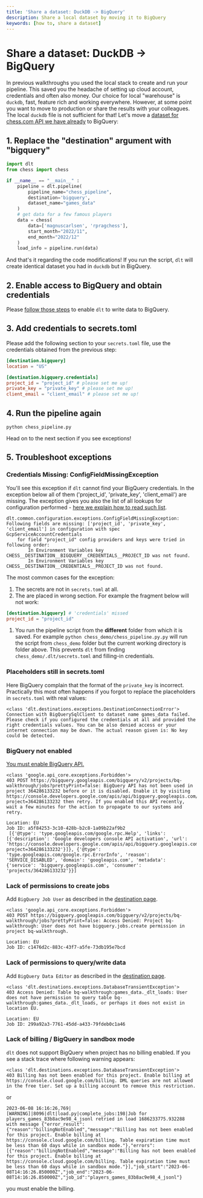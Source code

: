 ```yaml
---
title: 'Share a dataset: DuckDB -> BigQuery'
description: Share a local dataset by moving it to BigQuery
keywords: [how to, share a dataset]
---
```


# Share a dataset: DuckDB -> BigQuery

In previous walkthroughs you used the local stack to create and run your pipeline. This saved you
the headache of setting up cloud account, credentials and often also money. Our choice for local
"warehouse" is `duckdb`, fast, feature rich and working everywhere. However, at some point you want
to move to production or share the results with your colleagues. The local `duckdb` file is not
sufficient for that! Let's move a [dataset for chess.com API we have already](run-a-pipeline.md) to
BigQuery:

## 1. Replace the "destination" argument with "bigquery"

```python
import dlt
from chess import chess

if __name__ == "__main__" :
    pipeline = dlt.pipeline(
        pipeline_name="chess_pipeline",
        destination='bigquery',
        dataset_name="games_data"
    )
    # get data for a few famous players
    data = chess(
        data=['magnuscarlsen', 'rpragchess'],
        start_month="2022/11",
        end_month="2022/12"
    )
    load_info = pipeline.run(data)
```

And that's it regarding the code modifications! If you run the script, `dlt` will create identical
dataset you had in `duckdb` but in BigQuery.

## 2. Enable access to BigQuery and obtain credentials

Please [follow those steps](../dlt-ecosystem/destinations/bigquery.md) to enable `dlt` to write data
to BigQuery.

## 3. Add credentials to secrets.toml

Please add the following section to your `secrets.toml` file, use the credentials obtained from the
previous step:

```toml
[destination.bigquery]
location = "US"

[destination.bigquery.credentials]
project_id = "project_id" # please set me up!
private_key = "private_key" # please set me up!
client_email = "client_email" # please set me up!
```

## 4. Run the pipeline again

```shell
python chess_pipeline.py
```

Head on to the next section if you see exceptions!

## 5. Troubleshoot exceptions

### Credentials Missing: ConfigFieldMissingException

You'll see this exception if `dlt` cannot find your BigQuery credentials. In the exception below all
of them ('project_id', 'private_key', 'client_email') are missing. The exception gives you also the
list of all lookups for configuration performed -
[here we explain how to read such list](run-a-pipeline.md#missing-secret-or-configuration-values).

```
dlt.common.configuration.exceptions.ConfigFieldMissingException: Following fields are missing: ['project_id', 'private_key', 'client_email'] in configuration with spec GcpServiceAccountCredentials
    for field "project_id" config providers and keys were tried in following order:
        In Environment Variables key CHESS__DESTINATION__BIGQUERY__CREDENTIALS__PROJECT_ID was not found.
        In Environment Variables key CHESS__DESTINATION__CREDENTIALS__PROJECT_ID was not found.
```

The most common cases for the exception:

1. The secrets are not in `secrets.toml` at all.
1. The are placed in wrong section. For example the fragment below will not work:
  ```toml
  [destination.bigquery] # 'credentials' missed
  project_id = "project_id"
  ```
1. You run the pipeline script from the **different** folder from which it is saved. For example
   `python chess_demo/chess_pipeline.py.py` will run the script from `chess_demo` folder but the
   current working directory is folder above. This prevents `dlt` from finding
   `chess_demo/.dlt/secrets.toml` and filling-in credentials.

### Placeholders still in secrets.toml

Here BigQuery complain that the format of the `private_key` is incorrect. Practically this most
often happens if you forgot to replace the placeholders in `secrets.toml` with real values:

```
<class 'dlt.destinations.exceptions.DestinationConnectionError'>
Connection with BigQuerySqlClient to dataset name games_data failed. Please check if you configured the credentials at all and provided the right credentials values. You can be also denied access or your internet connection may be down. The actual reason given is: No key could be detected.
```

### BigQuery not enabled

[You must enable BigQuery API.](https://console.cloud.google.com/apis/dashboard)

```
<class 'google.api_core.exceptions.Forbidden'>
403 POST https://bigquery.googleapis.com/bigquery/v2/projects/bq-walkthrough/jobs?prettyPrint=false: BigQuery API has not been used in project 364286133232 before or it is disabled. Enable it by visiting https://console.developers.google.com/apis/api/bigquery.googleapis.com/overview?project=364286133232 then retry. If you enabled this API recently, wait a few minutes for the action to propagate to our systems and retry.

Location: EU
Job ID: a5f84253-3c10-428b-b2c8-1a09b22af9b2
 [{'@type': 'type.googleapis.com/google.rpc.Help', 'links': [{'description': 'Google developers console API activation', 'url': 'https://console.developers.google.com/apis/api/bigquery.googleapis.com/overview?project=364286133232'}]}, {'@type': 'type.googleapis.com/google.rpc.ErrorInfo', 'reason': 'SERVICE_DISABLED', 'domain': 'googleapis.com', 'metadata': {'service': 'bigquery.googleapis.com', 'consumer': 'projects/364286133232'}}]
```

### Lack of permissions to create jobs

Add `BigQuery Job User` as described in the
[destination page](../dlt-ecosystem/destinations/bigquery.md).

```
<class 'google.api_core.exceptions.Forbidden'>
403 POST https://bigquery.googleapis.com/bigquery/v2/projects/bq-walkthrough/jobs?prettyPrint=false: Access Denied: Project bq-walkthrough: User does not have bigquery.jobs.create permission in project bq-walkthrough.

Location: EU
Job ID: c1476d2c-883c-43f7-a5fe-73db195e7bcd
```

### Lack of permissions to query/write data

Add `BigQuery Data Editor` as described in the
[destination page](../dlt-ecosystem/destinations/bigquery.md).

```
<class 'dlt.destinations.exceptions.DatabaseTransientException'>
403 Access Denied: Table bq-walkthrough:games_data._dlt_loads: User does not have permission to query table bq-walkthrough:games_data._dlt_loads, or perhaps it does not exist in location EU.

Location: EU
Job ID: 299a92a3-7761-45dd-a433-79fdeb0c1a46
```

### Lack of billing / BigQuery in sandbox mode

`dlt` does not support BigQuery when project has no billing enabled. If you see a stack trace where
following warning appears:

```
<class 'dlt.destinations.exceptions.DatabaseTransientException'>
403 Billing has not been enabled for this project. Enable billing at https://console.cloud.google.com/billing. DML queries are not allowed in the free tier. Set up a billing account to remove this restriction.
```

or

```
2023-06-08 16:16:26,769|[WARNING]|8096|dlt|load.py|complete_jobs:198|Job for players_games_83b8ac9e98_4_jsonl retried in load 1686233775.932288 with message {"error_result":{"reason":"billingNotEnabled","message":"Billing has not been enabled for this project. Enable billing at https://console.cloud.google.com/billing. Table expiration time must be less than 60 days while in sandbox mode."},"errors":[{"reason":"billingNotEnabled","message":"Billing has not been enabled for this project. Enable billing at https://console.cloud.google.com/billing. Table expiration time must be less than 60 days while in sandbox mode."}],"job_start":"2023-06-08T14:16:26.850000Z","job_end":"2023-06-08T14:16:26.850000Z","job_id":"players_games_83b8ac9e98_4_jsonl"}
```

you must enable the billing.
